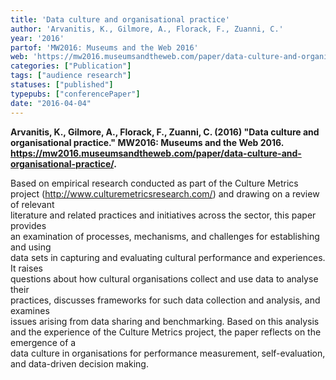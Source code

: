```yaml
---
title: 'Data culture and organisational practice'
author: 'Arvanitis, K., Gilmore, A., Florack, F., Zuanni, C.'
year: '2016'
partof: 'MW2016: Museums and the Web 2016'
web: 'https://mw2016.museumsandtheweb.com/paper/data-culture-and-organisational-practice/'
categories: ["Publication"]
tags: ["audience research"]
statuses: ["published"]
typepubs: ["conferencePaper"]
date: "2016-04-04"
---
```

    
**Arvanitis, K., Gilmore, A., Florack, F., Zuanni, C. (2016) "Data culture and organisational practice." MW2016: Museums and the Web 2016. <https://mw2016.museumsandtheweb.com/paper/data-culture-and-organisational-practice/>.**

Based	on	empirical	research	conducted	as	part	of	the	Culture	Metrics	project	
(http://www.culturemetricsresearch.com/)	and	drawing	on	a	review	of	relevant	
literature	and	related	practices	and	initiatives	across	the	sector,	this	paper	provides	
an	examination	of	processes,	mechanisms,	and	challenges	for	establishing	and	using	
data	sets	in	capturing	and	evaluating	cultural	performance	and	experiences.	It	raises	
questions	about	how	cultural	organisations	collect	and	use	data	to	analyse	their	
practices,	discusses	frameworks	for	such	data	collection	and	analysis,	and	examines	
issues	arising	from	data	sharing	and	benchmarking.	Based	on	this	analysis	and	the	
experience	of	the	Culture	Metrics	project,	the	paper	reflects	on	the	emergence	of	a	
data	culture	in	organisations	for	performance	measurement,	self-evaluation,	and	
data-driven	decision	making.